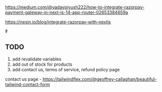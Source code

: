 https://medium.com/@yadavpiyush222/how-to-integrate-razorpay-payment-gateway-in-next-js-14-app-router-02653384659a


https://nesin.io/blog/integrate-razorpay-with-nextjs


₹


## TODO


1. add revalidate variables
2. add out of stock for products
3. add contact us, terms of service, refund policy page

contact us page - https://tailwindflex.com/@geoffrey-callaghan/beautiful-tailwind-contact-form